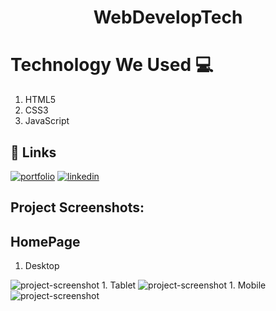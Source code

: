 
<h1 align="center" style="border-bottom: none;">WebDevelopTech</h1>
<!-- <h3 align="center">This is official website of ATG.WORLD. We have used HTML, CSS, Javascript to achieve this.</h3> -->

# Technology We Used :computer: 

1. HTML5
2. CSS3
3. JavaScript

## 🔗 Links
[![portfolio](https://img.shields.io/badge/my_portfolio-000?style=for-the-badge&logo=ko-fi&logoColor=white)](https://akashpawar43.netlify.app/)
[![linkedin](https://img.shields.io/badge/linkedin-0A66C2?style=for-the-badge&logo=linkedin&logoColor=white)](https://www.linkedin.com/in/akashpawar23/)




<h2>Project Screenshots:</h2>

## HomePage

1. Desktop
<img src="https://github.com/akashpawar43/WebDevelopTech/tree/master/images/desktop-view.png" alt="project-screenshot" >
1. Tablet
<img src="https://github.com/akashpawar43/WebDevelopTech/tree/master/images/tablet-view.png" alt="project-screenshot" >
1. Mobile
<img src="https://github.com/akashpawar43/WebDevelopTech/tree/master/images/mobile-view.png" alt="project-screenshot" >





